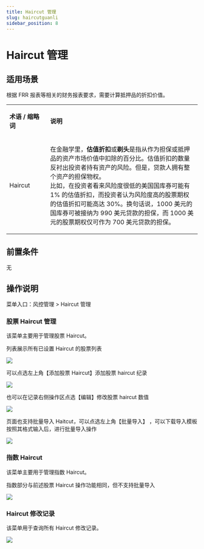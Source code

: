 ```yaml
---
title: Haircut 管理
slug: haircutguanli
sidebar_position: 8
---
```



# Haircut 管理

## 适用场景

根据 FRR 报表等相关的财务报表要求，需要计算抵押品的折扣价值。

<table>
<colgroup>
<col width="144"/>
<col width="719"/>
</colgroup>
<tbody>
<tr>
<td><p><strong>术语 / 缩略词</strong></p></td><td><p><strong>说明</strong></p></td></tr>
<tr>
<td><p>Haircut</p></td><td><p>在金融学里，<strong>估值折扣</strong>或<strong>剃头</strong>是指从作为担保或抵押品的资产市场价值中扣除的百分比。估值折扣的数量反衬出投资者持有资产的风险。但是，贷款人拥有整个资产的担保物权。​<br/>比如，在投资者看来风险度很低的美国国库券可能有 1% 的估值折扣，而投资者认为风险度高的股票期权的估值折扣可能高达 30%。换句话说，1000 美元的国库券可被接纳为 990 美元贷款的担保，而 1000 美元的股票期权仅可作为 700 美元贷款的担保。</p></td></tr>
</tbody>
</table>

## 前置条件

无

## 操作说明

菜单入口：风控管理  &gt; Haircut 管理

### 股票 Haircut 管理

该菜单主要用于管理股票 Haircut。

列表展示所有已设置 Haircut 的股票列表

<img src="/assets/G2QLbTWqQoGy8yxR7E0cU46EnOf.png" src-width="3162" src-height="1132" align="center"/>

可以点选左上角【添加股票 Haircut】添加股票 haircut 纪录

<img src="/assets/SjkJbcj6yoIv6IxFfzbcVf1qneb.png" src-width="3166" src-height="664" align="center"/>

也可以在记录右侧操作区点选【编辑】修改股票 haircut 数值

<img src="/assets/RXHCb4QvNofMQBxCsiScjFWVnsc.png" src-width="3182" src-height="690" align="center"/>

页面也支持批量导入 Haitcut，可以点选左上角【批量导入】 ，可以下载导入模板按照其格式输入后，进行批量导入操作

<img src="/assets/B2qkbewyPoIYkqxOV5lciBvbnmh.png" src-width="3178" src-height="588" align="center"/>

### 指数 Haircut

该菜单主要用于管理指数 Haircut。

指数部分与前述股票 Haircut 操作功能相同，但不支持批量导入

<img src="/assets/OZw5br1kgoKdgGxc3jIcslyHnBc.png" src-width="3196" src-height="704" align="center"/>

### Haircut 修改记录

该菜单用于查询所有 Haircut 修改记录。

<img src="/assets/MrQGblTujoMbfixqg2QcEiJ4nVf.png" src-width="3158" src-height="974" align="center"/>

